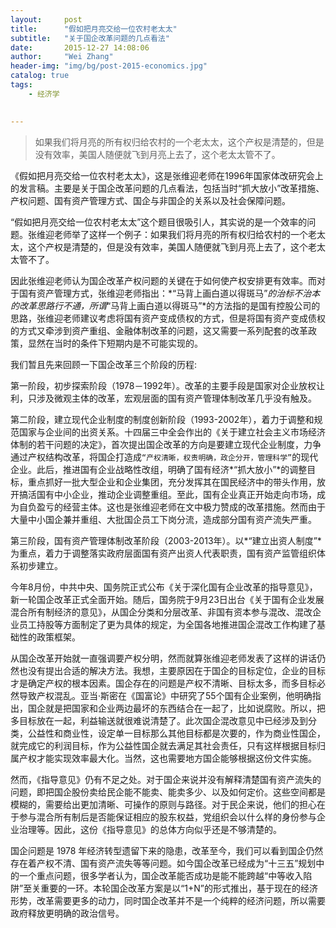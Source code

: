 ```yaml
---
layout:     post
title:      "假如把月亮交给一位农村老太太"
subtitle:   "关于国企改革问题的几点看法"
date:       2015-12-27 14:08:06
author:     "Wei Zhang"
header-img: "img/bg/post-2015-economics.jpg"
catalog: true
tags:
    - 经济学
   

---
```


>如果我们将月亮的所有权归给农村的一个老太太，这个产权是清楚的，但是没有效率，美国人随便就飞到月亮上去了，这个老太太管不了。
>
>


《假如把月亮交给一位农村老太太》，这是张维迎老师在1996年国家体改研究会上的发言稿。主要是关于国企改革问题的几点看法，包括当时“抓大放小”改革措施、产权问题、国有资产管理方式、国企与非国企的关系以及社会保障问题。


“假如把月亮交给一位农村老太太”这个题目很吸引人，其实说的是一个效率的问题。张维迎老师举了这样一个例子：如果我们将月亮的所有权归给农村的一个老太太，这个产权是清楚的，但是没有效率，美国人随便就飞到月亮上去了，这个老太太管不了。

因此张维迎老师认为国企改革产权问题的关键在于如何使产权安排更有效率。而对于国有资产管理方式，张维迎老师指出：*“马背上画白道以得斑马”*的治标不治本的改革思路行不通，所谓*“马背上画白道以得斑马”*的方法指的是国有控股公司的思路，张维迎老师建议考虑将国有资产变成债权的方式，但是将国有资产变成债权的方式又牵涉到资产重组、金融体制改革的问题，这又需要一系列配套的改革政策，显然在当时的条件下短期内是不可能实现的。


我们暂且先来回顾一下国企改革三个阶段的历程:

第一阶段，初步探索阶段（1978－1992年）。改革的主要手段是国家对企业放权让利，只涉及微观主体的改革，宏观层面的国有资产管理体制改革几乎没有触及。

第二阶段，建立现代企业制度的制度创新阶段（1993-2002年），着力于调整和规范国家与企业间的出资关系。十四届三中全会作出的《关于建立社会主义市场经济体制的若干问题的决定》，首次提出国企改革的方向是要建立现代企业制度，力争通过产权结构改革，将国企打造成`“产权清晰，权责明确，政企分开，管理科学”`的现代企业。此后，推进国有企业战略性改组，明确了国有经济*“抓大放小”*的调整目标，重点抓好一批大型企业和企业集团，充分发挥其在国民经济中的带头作用，放开搞活国有中小企业，推动企业调整重组。至此，国有企业真正开始走向市场，成为自负盈亏的经营主体。这也是张维迎老师在文中极力赞成的改革措施。然而由于大量中小国企兼并重组、大批国企员工下岗分流，造成部分国有资产流失严重。

第三阶段，国有资产管理体制改革阶段（2003-2013年）。以*“建立出资人制度”*为重点，着力于调整落实政府层面国有资产出资人代表职责，国有资产监管组织体系初步建立。


今年8月份，中共中央、国务院正式公布《关于深化国有企业改革的指导意见》，新一轮国企改革正式全面开始。随后，国务院于9月23日出台《关于国有企业发展混合所有制经济的意见》，从国企分类和分层改革、非国有资本参与混改、混改企业员工持股等方面制定了更为具体的规定，为全国各地推进国企混改工作构建了基础性的政策框架。


从国企改革开始就一直强调要产权分明，然而就算张维迎老师发表了这样的讲话仍然也没有提出合适的解决方法。我想，主要原因在于国企的目标定位，企业的目标才是确定产权的根本因素。国企存在的问题是产权不清晰、目标太多，而多目标必然导致产权混乱。亚当·斯密在《国富论》中研究了55个国有企业案例，他明确指出，国企就是把国家和企业两边最坏的东西结合在一起了，比如说腐败。所以，把多目标放在一起，利益输送就很难说清楚了。此次国企混改意见中已经涉及到分类，公益性和商业性，设定单一目标那么其他目标都是次要的，作为商业性国企，就完成它的利润目标，作为公益性国企就去满足其社会责任，只有这样根据目标归属产权才能实现效率最大化。当然，这也需要地方国企能够根据这份文件实施。


然而，《指导意见》仍有不足之处。对于国企来说并没有解释清楚国有资产流失的问题，即把国企股份卖给民企能不能卖、能卖多少、以及如何定价。这些空间都是模糊的，需要给出更加清晰、可操作的原则与路径。对于民企来说，他们的担心在于参与混合所有制后是否能保证相应的股东权益，党组织会以什么样的身份参与企业治理等。因此，这份《指导意见》的总体方向似乎还是不够清楚的。


国企问题是 1978 年经济转型遗留下来的隐患，改革至今，我们可以看到国企仍然存在着产权不清、国有资产流失等等问题。如今国企改革已经成为“十三五”规划中的一个重点问题，很多学者认为，国企改革能否成功是能不能跨越“中等收入陷阱”至关重要的一环。本轮国企改革方案是以“1+N”的形式推出，基于现在的经济形势，改革需要更多的动力，同时国企改革并不是一个纯粹的经济问题，所以需要政府释放更明确的政治信号。
